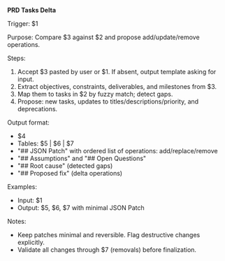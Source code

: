 <!-- $1=PRD input command (e.g., "/tm-delta ./prd.txt"), $2=tasks.json path, $3=PRD content, $4=Delta Summary, $5=Adds table, $6=Updates table, $7=Removals table -->

**PRD Tasks Delta**

Trigger: $1

Purpose: Compare $3 against $2 and propose add/update/remove operations.

Steps:

1. Accept $3 pasted by user or $1. If absent, output template asking for input.
2. Extract objectives, constraints, deliverables, and milestones from $3.
3. Map them to tasks in $2 by fuzzy match; detect gaps.
4. Propose: new tasks, updates to titles/descriptions/priority, and deprecations.

Output format:

- $4
- Tables: $5 | $6 | $7
- "## JSON Patch" with ordered list of operations: add/replace/remove
- "## Assumptions" and "## Open Questions"
- "## Root cause" (detected gaps)
- "## Proposed fix" (delta operations)

Examples:

- Input: $1
- Output: $5, $6, $7 with minimal JSON Patch

Notes:

- Keep patches minimal and reversible. Flag destructive changes explicitly.
- Validate all changes through $7 (removals) before finalization.
